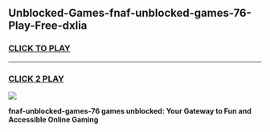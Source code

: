 
## Unblocked-Games-fnaf-unblocked-games-76-Play-Free-dxlia
<h3>
<a href="https://premium76.site?title=fnaf-unblocked-games-76&ref=10A">CLICK TO PLAY</a></h3>
<hr>

<h3>
<a href="https://premium76.site?title=fnaf-unblocked-games-76&ref=10A">CLICK 2 PLAY</a>
  
</h3>

<a href="https://premium76.site?title=fnaf-unblocked-games-76&ref=10A"><img src="https://clearcache.store/games.png"></a>


**fnaf-unblocked-games-76 games unblocked: Your Gateway to Fun and Accessible Online Gaming**
